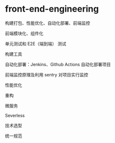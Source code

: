 # front-end-engineering

构建打包、性能优化、自动化部署、前端监控

前端模块化、组件化

单元测试和 E2E（端到端） 测试

构建工具

自动化部署：Jenkins、Github Actions 自动化部署项目

前端监控原理及利用 sentry 对项目实行监控

性能优化

重构

微服务

Severless

技术选型

统一规范